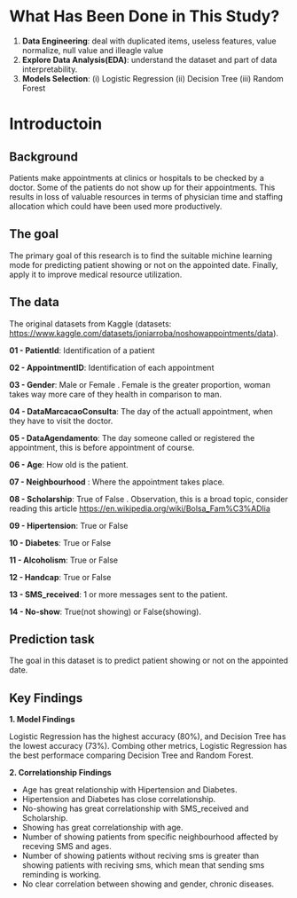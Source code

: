 # What Has Been Done in This Study?
  1. **Data Engineering**: deal with duplicated items, useless features, value normalize, null value and illeagle value
  2. **Explore Data Analysis(EDA)**: understand the dataset and part of data interpretability.
  3. **Models Selection**: (i) Logistic Regression (ii) Decision Tree (iii) Random Forest

# Introductoin
## Background
Patients make appointments at clinics or hospitals to be checked by a doctor. Some of the patients do not show up for their appointments. This results in loss of valuable resources in terms of physician time and staffing allocation which could have been used more productively.

## The goal
The primary goal of this research is to find the suitable michine learning mode for predicting patient showing or not on the appointed date. Finally, apply it to improve medical resource utilization.

## The data
The original datasets from Kaggle (datasets: https://www.kaggle.com/datasets/joniarroba/noshowappointments/data).

  **01 - PatientId**: Identification of a patient

  **02 - AppointmentID**: Identification of each appointment

  **03 - Gender**: Male or Female . Female is the greater proportion, woman takes way more care of they health in comparison to man.

  **04 - DataMarcacaoConsulta**: The day of the actuall appointment, when they have to visit the doctor.

  **05 - DataAgendamento**: The day someone called or registered the appointment, this is before appointment of course.

  **06 - Age**: How old is the patient.

  **07 - Neighbourhood** : Where the appointment takes place.

  **08 - Scholarship**: True of False . Observation, this is a broad topic, consider reading this article https://en.wikipedia.org/wiki/Bolsa_Fam%C3%ADlia

  **09 - Hipertension**:   True or False

  **10 - Diabetes**:   True or False

  **11 - Alcoholism**:   True or False

  **12 - Handcap**:   True or False

  **13 - SMS_received**:   1 or more messages sent to the patient.

  **14 - No-show**: True(not showing) or False(showing).


## Prediction task
The goal in this dataset is to predict patient showing or not on the appointed date.


## Key Findings

**1. Model Findings**

Logistic Regression has the highest accuracy (80%), and Decision Tree has the lowest accuracy (73%). Combing other metrics, Logistic Regression has the best performace comparing Decision Tree and Random Forest.

**2. Correlationship Findings**

* Age has great relationship with Hipertension and Diabetes.
* Hipertension and Diabetes has close correlationship.
* No-showing has great correlationship with SMS_received and Scholarship.
* Showing has great correlationship with age.
* Number of showing patients from specific neighbourhood affected by receving SMS and ages.
* Number of showing patients without reciving sms is greater than showing patients with reciving sms, which mean that sending sms reminding is working.
* No clear correlation between showing and gender, chronic diseases.

